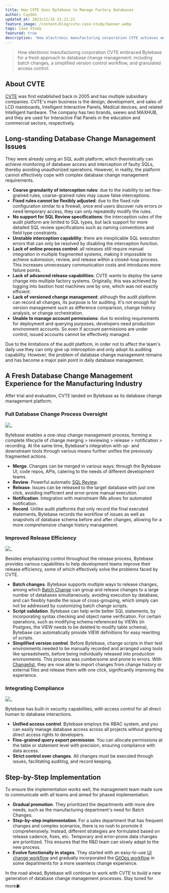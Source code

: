 ```yaml
---
title: How CVTE Uses Bytebase to Manage Factory Databases
author: Cayden
updated_at: 2023/11/16 21:21:21
feature_image: /content/blog/cvte-case-study/banner.webp
tags: Case Study
featured: true
description: 'How electronic manufacturing corporation CVTE achieves more secure and streamlined database change management with Bytebase.'
---
```


> How electronic manufacturing corporation CVTE embraced Bytebase for a fresh approach to database change management: including batch changes, a simplified version control workflow, and granulated access control.

## About CVTE

[CVTE](https://global.cvte.com/) was first established back in 2005 and has multiple subsidiary companies. CVTE's main business is the design, development, and sales of LCD mainboards, Intelligent Interactive Panels, Medical devices, and related Intelligent hardware. The company has two brands, seewo and MAXHUB, and they are used for Interactive Flat Panels in the education and commercial sectors, respectively.

## Long-standing Database Change Management Issues

They were already using an SQL audit platform, which theoretically can achieve monitoring of database access and interception of faulty SQLs, thereby avoiding unauthorized operations. However, in reality, the platform cannot effectively cope with complex database change management requirements.

- **Coarse granularity of interception rules**: due to the inability to set fine-grained rules, coarse-grained rules may cause false interceptions.
- **Fixed rules cannot be flexibly adjusted**: due to the fixed rule configuration similar to a firewall, once end users discover rule errors or need temporary access, they can only repeatedly modify the rules.
- **No support for SQL Review specifications**: the interception rules of the audit platform are limited to SQL types, but lack support for more detailed SQL review specifications such as naming conventions and field type constraints.
- **Unstable interception capability**: there are inexplicable SQL execution errors that can only be resolved by disabling the interception function.
- **Lack of online process control**: all releases still require manual integration in multiple fragmented systems, making it impossible to achieve submission, review, and release within a closed-loop process. This increases unnecessary communication costs and introduces more failure points.
- **Lack of advanced release capabilities**: CVTE wants to deploy the same change into multiple factory systems. Originally, this was achieved by logging into bastion host machines one by one, which was not exactly efficient.
- **Lack of versioned change management**: although the audit platform can record all changes, its purpose is for auditing. It's not enough for version management such as difference comparison, change history analysis, or change orchestration.
- **Unable to manage account permissions**: due to existing requirements for deployment and querying purposes, developers need production environment accounts. So even if account permissions are under control, issued accounts cannot be effectively managed.

Due to the limitations of the audit platform, in order not to affect the team's daily use they can only give up interception and only adopt its auditing capability. However, the problem of database change management remains and has become a major pain point in daily database management.

## A Fresh Database Change Management Experience for the Manufacturing Industry

After trial and evaluation, CVTE landed on Bytebase as its database change management platform.

### Full Database Change Process Oversight

![_](/content/blog/cvte-case-study/loop.webp)

Bytebase enables a one-stop change management process, forming a complete lifecycle of change merging > reviewing > release > notification > recording. At the same time, Bytebase's integration with up- and downstream tools through various means further unifies the previously fragmented actions.

- **Merge**. Changes can be merged in various ways: through the Bytebase UI, code repos, APIs, catering to the needs of different development teams.
- **Review**. Powerful automatic [SQL Review](https://docs.bytebase.com/sql-review/overview/).
- **Release**. Issues can be released to the target database with just one click, avoiding inefficient and error-prone manual execution.
- **Notification**. Integration with mainstream IMs allows for automated notification.
- **Record**. Unlike audit platforms that only record the final executed statements, Bytebase records the workflow of issues as well as snapshots of database schema before and after changes, allowing for a more comprehensive change history management.

### Improved Release Efficiency

![_](/content/blog/cvte-case-study/batch.webp)

Besides emphasizing control throughout the release process, Bytebase provides various capabilities to help development teams improve their release efficiency, some of which effectively solve the problems faced by CVTE.

- **Batch changes**. Bytebase supports multiple ways to release changes, among which [Batch Change](https://docs.bytebase.com/change-database/batch-change/) can group and release changes to a large number of databases simultaneously, avoiding execution by database, and can flexibly handle the issue of cross-grouping, which simply can not be addressed by customizing batch change scripts.
- **Script validation**. Bytebase can help write better SQL statements, by incorporating syntax checking and object name verification. For certain operations, such as modifying schema referenced by VIEWs (in Postgres, the VIEW needs to be deleted to modify table schema), Bytebase can automatically provide VIEW definitions for easy rewriting of scripts.
- **Simplified version control**. Before Bytebase, change scripts in their test environments needed to be manually recorded and arranged using tools like spreadsheets, before being individually released into production environments. This process was cumbersome and prone to errors. With [Changelist](https://docs.bytebase.com/changelist/), they are now able to import changes from change history or external files and release them with one click, significantly improving the experience.

### Integrating Compliance

![_](/content/blog/cvte-case-study/compliance.webp)

Bytebase has built-in security capabilities, with access control for all direct human to database interactions.

- **Unified access control**. Bytebase employs the RBAC system, and you can easily manage database access across all projects without granting direct access rights to developers.
- **Fine-grained query export permission**. You can allocate permissions at the table or statement level with precision, ensuring compliance with data access.
- **Strict control over changes**. All changes must be executed through issues, facilitating auditing, and record keeping.

## Step-by-Step Implementation

To ensure the implementation works well, the management team made sure to communicate with all teams and aimed for phased implementation.

- **Gradual promotion**. They prioritized the departments with more dire needs, such as the manufacturing department's need for Batch Changes.
- **Step-by-step implementation**. For a sales department that has frequent changes and complex scenarios, there is no rush to promote it comprehensively. Instead, different strategies are formulated based on release cadence, fixes, etc. Temporary and error-prone data changes are prioritized. This ensures that the R&D team can slowly adapt to the new process.
- **Evolve functionally in stages**. They started with an easy-to-use [UI change workflow](https://docs.bytebase.com/change-database/change-workflow/#ui-workflow) and gradually incorporated the [GitOps workflow](https://docs.bytebase.com/change-database/change-workflow/#gitops-workflow) in some departments for a more seamless change experience.

In the road ahead, Bytebase will continue to work with CVTE to build a new generation of database change management processes. Stay tuned for more⛽️.
